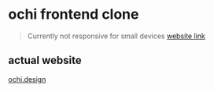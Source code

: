 # ochi frontend clone
> Currently not responsive for small devices
[website link](https://ochi-clone-by-kaushiksahu18.netlify.app)

## actual website
[ochi.design](https://ochi.design/)
